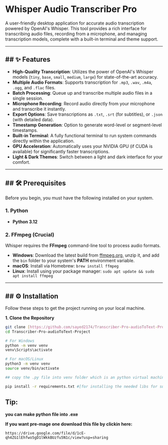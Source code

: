 # Whisper Audio Transcriber Pro

A user-friendly desktop application for accurate audio transcription powered by OpenAI's Whisper. This tool provides a rich interface for transcribing audio files, recording from a microphone, and managing transcription models, complete with a built-in terminal and theme support.




---

## ## ✨ Features

* **High-Quality Transcription**: Utilizes the power of OpenAI's Whisper models (`tiny`, `base`, `small`, `medium`, `large`) for state-of-the-art accuracy.
* **Multiple Audio Formats**: Supports transcription for `.mp3`, `.wav`, `.m4a`, `.ogg`, and `.flac` files.
* **Batch Processing**: Queue up and transcribe multiple audio files in a single session.
* **Microphone Recording**: Record audio directly from your microphone and transcribe it instantly.
* **Export Options**: Save transcriptions as `.txt`, `.srt` (for subtitles), or `.json` (with detailed data).
* **Timestamp Generation**: Option to generate word-level or segment-level timestamps.
* **Built-in Terminal**: A fully functional terminal to run system commands directly within the application.
* **GPU Acceleration**: Automatically uses your NVIDIA GPU (if CUDA is available) for significantly faster transcriptions.
* **Light & Dark Themes**: Switch between a light and dark interface for your comfort.

---

## ## 🛠️ Prerequisites

Before you begin, you must have the following installed on your system.

### 1. Python
* **Python 3.12**

### 2. FFmpeg (Crucial)
Whisper requires the **FFmpeg** command-line tool to process audio formats.
* **Windows**: Download the latest build from [ffmpeg.org](https://ffmpeg.org/download.html), unzip it, and add the `bin` folder to your system's **PATH** environment variable.
* **macOS**: Install via Homebrew: `brew install ffmpeg`
* **Linux**: Install using your package manager: `sudo apt update && sudo apt install ffmpeg`

---

## ## ⚙️ Installation

Follow these steps to get the project running on your local machine.

**1. Clone the Repository**
```sh
git clone [https://github.com/sayed2174/Transcriber-Pro-audioToText-Project.git](https://github.com/sayed2174/Transcriber-Pro-audioToText-Project.git)
cd Transcriber-Pro-audioToText-Project

# For Windows
python -m venv venv
venv\Scripts\activate

# For macOS/Linux
python3 -m venv venv
source venv/bin/activate

## copy the .py file into venv folder which is an python virtual machine setup

pip install -r requirements.txt #[for installing the needed libs for support of running app]
```
## Tip:
**you can make python file into .exe**

**If you want pre-mage one download this file by clickin here:**
```
https://drive.google.com/file/d/1cE-qh4ZG1lEhfwo5gD1lWkkBUzfu5N1c/view?usp=sharing
```
